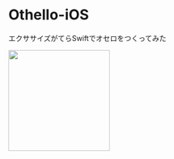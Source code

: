 # Othello-iOS
エクササイズがてらSwiftでオセロをつくってみた

<img src="https://gyazo.com/e73ec7cb5321543b980b5f4d97d72f76.gif" width=200px height=auto>
